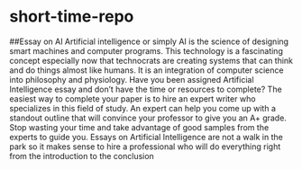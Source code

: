 # short-time-repo

##Essay on AI
Artificial intelligence or simply AI is the science of designing smart machines and computer programs. This technology is a fascinating concept especially now that technocrats are creating systems that can think and do things almost like humans. It is an integration of computer science into philosophy and physiology. Have you been assigned Artificial Intelligence essay and don’t have the time or resources to complete? The easiest way to complete your paper is to hire an expert writer who specializes in this field of study. An expert can help you come up with a standout outline that will convince your professor to give you an A+ grade. Stop wasting your time and take advantage of good samples from the experts to guide you. Essays on Artificial Intelligence are not a walk in the park so it makes sense to hire a professional who will do everything right from the introduction to the conclusion
